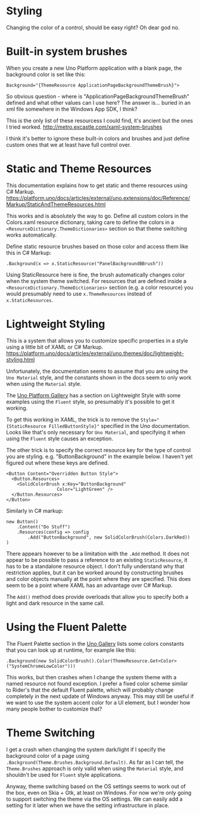 # Styling

Changing the color of a control, should be easy right? Oh dear god no.

# Built-in system brushes

When you create a new Uno Platform application with a blank page, the background color is set like this:

````
Background="{ThemeResource ApplicationPageBackgroundThemeBrush}">
````

So obvious question - where is "ApplicationPageBackgroundThemeBrush" defined and what other values can I use here? The answer is... buried in an xml file somewhere in the Windows App SDK, I think?

This is the only list of these resourcess I could find, it's ancient but the ones I tried worked. http://metro.excastle.com/xaml-system-brushes

I think it's better to ignore these built-in colors and brushes and just define custom ones that we at least have
full control over.

# Static and Theme Resources

This documentation explains how to get static and theme resources using C# Markup. https://platform.uno/docs/articles/external/uno.extensions/doc/Reference/Markup/StaticAndThemeResources.html

This works and is absolutely the way to go. Define all custom colors in the Colors.xaml resource dictionary, taking care to define the colors in a `<ResourceDictionary.ThemeDictionaries>` section so that theme switching works automatically.

Define static resource brushes based on those color and access them like this in C# Markup:

````
.Background(x => x.StaticResource("PanelBackgroundBBrush"))
````

Using StaticResource here is fine, the brush automatically changes color when the system theme switched. For resources that are defined inside a `<ResourceDictionary.ThemeDictionaries>` section (e.g. a color resource) you would presumably need to use `x.ThemeResources` instead of `x.StaticResources`.

# Lightweight Styling

This is a system that allows you to customize specific properties in a style using a little bit of XAML or C# Markup.
https://platform.uno/docs/articles/external/uno.themes/doc/lightweight-styling.html

Unfortunately, the documentation seems to assume that you are using the `Uno Material` style, and the constants shown in the docs seem to only work when using the `Material` style.

The [Uno Platform Gallery](https://gallery.platform.uno) has a section on Lightweight Style with some examples using the `Fluent` style, so presumably it's possible to get it working. 

To get this working in XAML, the trick is to remove the `Style="{StaticResource FilledButtonStyle}"` specified in the Uno documentation. Looks like that's only necessary for `Uno Material`, and specifying it when using the `Fluent` style causes an exception. 

The other trick is to specify the correct resource key for the type of control you are styling. e.g. "ButtonBackground" in the example below. I haven't yet figured out where these keys are defined.

````
<Button Content="Overridden Button Style">
  <Button.Resources>
    <SolidColorBrush x:Key="ButtonBackground"
                   Color="LightGreen" />
  </Button.Resources>
</Button>
````

Similarly in C# markup:
````
new Button()
    .Content("Do Stuff")
    .Resources(config => config
        .Add("ButtonBackground", new SolidColorBrush(Colors.DarkRed))
)
````

There appears however to be a limitation with the `.Add` method. It does not appear to be possible to pass a reference to an existing `StaticResource`, it has to be a standalone resource object. I don't fully understand why that restriction applies, but it can be worked around by constructing brushes and color objects manually at the point where they are specified. This does seem to be a point where XAML has an advantage over C# Markup.

The `Add()` method does provide overloads that allow you to specify both a light and dark resource in the same call.

# Using the Fluent Palette

The Fluent Palette section in the [Uno Gallery](https://gallery.platform.uno/) lists some colors constants that you can look up at runtime, for example like this:
````
.Background(new SolidColorBrush().Color(ThemeResource.Get<Color>("SystemChromeLowColor")))
````

This works, but then crashes when I change the system theme with a named resource not found exception.
I prefer a fixed color scheme similar to Rider's that the default Fluent palette, which will probably change completely in the next update of Windows anyway. This may still be useful if we want to use the system accent color for a UI element, but I wonder how many people bother to customize that?

# Theme Switching

I get a crash when changing the system dark/light if I specify the background color of a page using `.Background(Theme.Brushes.Background.Default)`. As far as I can tell, the `Theme.Brushes` approach is only valid when using the `Material` style, and shouldn't be used for `Fluent` style applications.

Anyway, theme switching based on the OS settings seems to work out of the box, even on Skia + Gtk, at least on Windows. For now we're only going to support switching the theme via the OS settings. We can easily add a setting for it later when we have the setting infrastructure in place.



